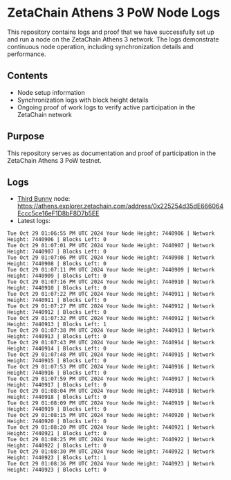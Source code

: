 # ZetaChain Athens 3 PoW Node Logs
This repository contains logs and proof that we have successfully set up and run a node on the ZetaChain Athens 3 network. The logs demonstrate continuous node operation, including synchronization details and performance.

## Contents
- Node setup information
- Synchronization logs with block height details
- Ongoing proof of work logs to verify active participation in the ZetaChain network

## Purpose
This repository serves as documentation and proof of participation in the ZetaChain Athens 3 PoW testnet.

## Logs

- [Third Bunny](https://thirdbunny.xyz/) node: https://athens.explorer.zetachain.com/address/0x225254d35dE666064Eccc5ce16eF1D8bF8D7b5EE
- Latest logs:
```
Tue Oct 29 01:06:55 PM UTC 2024 Your Node Height: 7440906 | Network Height: 7440906 | Blocks Left: 0
Tue Oct 29 01:07:01 PM UTC 2024 Your Node Height: 7440907 | Network Height: 7440907 | Blocks Left: 0
Tue Oct 29 01:07:06 PM UTC 2024 Your Node Height: 7440908 | Network Height: 7440908 | Blocks Left: 0
Tue Oct 29 01:07:11 PM UTC 2024 Your Node Height: 7440909 | Network Height: 7440909 | Blocks Left: 0
Tue Oct 29 01:07:16 PM UTC 2024 Your Node Height: 7440910 | Network Height: 7440910 | Blocks Left: 0
Tue Oct 29 01:07:22 PM UTC 2024 Your Node Height: 7440911 | Network Height: 7440911 | Blocks Left: 0
Tue Oct 29 01:07:27 PM UTC 2024 Your Node Height: 7440912 | Network Height: 7440912 | Blocks Left: 0
Tue Oct 29 01:07:32 PM UTC 2024 Your Node Height: 7440912 | Network Height: 7440913 | Blocks Left: 1
Tue Oct 29 01:07:38 PM UTC 2024 Your Node Height: 7440913 | Network Height: 7440913 | Blocks Left: 0
Tue Oct 29 01:07:43 PM UTC 2024 Your Node Height: 7440914 | Network Height: 7440914 | Blocks Left: 0
Tue Oct 29 01:07:48 PM UTC 2024 Your Node Height: 7440915 | Network Height: 7440915 | Blocks Left: 0
Tue Oct 29 01:07:53 PM UTC 2024 Your Node Height: 7440916 | Network Height: 7440916 | Blocks Left: 0
Tue Oct 29 01:07:59 PM UTC 2024 Your Node Height: 7440917 | Network Height: 7440917 | Blocks Left: 0
Tue Oct 29 01:08:04 PM UTC 2024 Your Node Height: 7440918 | Network Height: 7440918 | Blocks Left: 0
Tue Oct 29 01:08:09 PM UTC 2024 Your Node Height: 7440919 | Network Height: 7440919 | Blocks Left: 0
Tue Oct 29 01:08:15 PM UTC 2024 Your Node Height: 7440920 | Network Height: 7440920 | Blocks Left: 0
Tue Oct 29 01:08:20 PM UTC 2024 Your Node Height: 7440921 | Network Height: 7440921 | Blocks Left: 0
Tue Oct 29 01:08:25 PM UTC 2024 Your Node Height: 7440922 | Network Height: 7440922 | Blocks Left: 0
Tue Oct 29 01:08:30 PM UTC 2024 Your Node Height: 7440922 | Network Height: 7440923 | Blocks Left: 1
Tue Oct 29 01:08:36 PM UTC 2024 Your Node Height: 7440923 | Network Height: 7440923 | Blocks Left: 0
```
